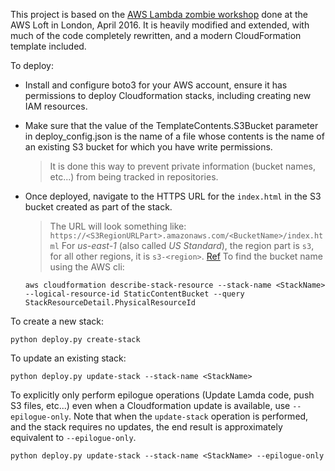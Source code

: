 This project is based on the [AWS Lambda zombie workshop](https://github.com/awslabs/aws-lambda-zombie-workshop) done at the AWS Loft in London, April 2016. It is heavily modified and extended, with much of the code completely rewritten, and a modern CloudFormation template included.

To deploy:

- Install and configure boto3 for your AWS account, ensure it has permissions to deploy Cloudformation stacks, including creating new IAM resources.
- Make sure that the value of the TemplateContents.S3Bucket parameter in deploy_config.json is the name of a file whose contents is the name of an existing S3 bucket for which you have write permissions.
  > It is done this way to prevent private information (bucket names, etc...) from being tracked in repositories.
- Once deployed, navigate to the HTTPS URL for the `index.html` in the S3 bucket created as part of the stack.
  > The URL will look something like: `https://<S3RegionURLPart>.amazonaws.com/<BucketName>/index.html`
  > For *us-east-1* (also called *US Standard*), the region part is `s3`, for all other regions, it is `s3-<region>`. [Ref](https://docs.aws.amazon.com/AmazonS3/latest/dev/UsingBucket.html)
  > To find the bucket name using the AWS cli:
  
  ```
  aws cloudformation describe-stack-resource --stack-name <StackName> --logical-resource-id StaticContentBucket --query StackResourceDetail.PhysicalResourceId
  ```

To create a new stack: 

```
python deploy.py create-stack
```

To update an existing stack:

```
python deploy.py update-stack --stack-name <StackName>
```

To explicitly only perform epilogue operations (Update Lamda code, push S3 files, etc...) even when a Cloudformation update is available, use `--epilogue-only`.
Note that when the `update-stack` operation is performed, and the stack requires no updates, the end result is approximately equivalent to `--epilogue-only`.

```
python deploy.py update-stack --stack-name <StackName> --epilogue-only
```
